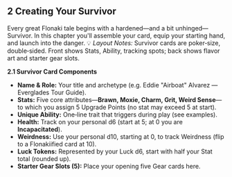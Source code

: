 
## 2  Creating Your Survivor

Every great Flonaki tale begins with a hardened—and a bit unhinged—Survivor. In this chapter you'll assemble your card, equip your starting hand, and launch into the danger.
💡 *Layout Notes:* Survivor cards are poker‑size, double‑sided. Front shows Stats, Ability, tracking spots; back shows flavor art and starter gear slots.

**2.1  Survivor Card Components**

- **Name & Role:** Your title and archetype (e.g. Eddie "Airboat" Alvarez — Everglades Tour Guide).
- **Stats:** Five core attributes—**Brawn, Moxie, Charm, Grit, Weird Sense**—to which you assign 5 Upgrade Points (no stat may exceed 5 at start).
- **Unique Ability:** One‑line trait that triggers during play (see examples).
- **Health:** Track on your personal d6 (start at 5; at 0 you are **Incapacitated**).
- **Weirdness:** Use your personal d10, starting at 0, to track Weirdness (flip to a Flonakiified card at 10).
- **Luck Tokens:** Represented by your Luck d6, start with half your Stat total (rounded up).
- **Starter Gear Slots (5):** Place your opening five Gear cards here.
